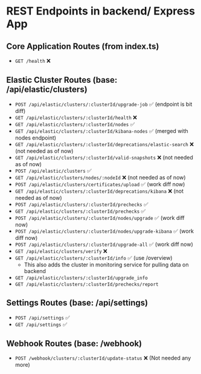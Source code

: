 # REST Endpoints in backend/ Express App

## Core Application Routes (from index.ts)

- `GET /health` ❌

## Elastic Cluster Routes (base: /api/elastic/clusters)

- `POST /api/elastic/clusters/:clusterId/upgrade-job` ✅ (endpoint is bit diff)
- `GET /api/elastic/clusters/:clusterId/health` ❌
- `GET /api/elastic/clusters/:clusterId/nodes`  ✅
- `GET /api/elastic/clusters/:clusterId/kibana-nodes` ✅ (merged with nodes endpoint)
- `GET /api/elastic/clusters/:clusterId/deprecations/elastic-search` ❌ (not needed as of now)
- `GET /api/elastic/clusters/:clusterId/valid-snapshots` ❌ (not needed as of now)
- `POST /api/elastic/clusters` ✅
- `GET /api/elastic/clusters/nodes/:nodeId` ❌ (not needed as of now)
- `POST /api/elastic/clusters/certificates/upload` ✅ (work diff now)
- `GET /api/elastic/clusters/:clusterId/deprecations/kibana` ❌ (not needed as of now)
- `POST /api/elastic/clusters/:clusterId/prechecks`  ✅
- `GET /api/elastic/clusters/:clusterId/prechecks`  ✅
- `POST /api/elastic/clusters/:clusterId/nodes/upgrade` ✅ (work diff now)
- `POST /api/elastic/clusters/:clusterId/nodes/upgrade-kibana` ✅ (work diff now)
- `POST /api/elastic/clusters/:clusterId/upgrade-all` ✅ (work diff now)
- `GET /api/elastic/clusters/verify` ❌
- `GET /api/elastic/clusters/:clusterId/info` ✅ (use /overview)
  - This also adds the cluster in monitoring service for pulling data on backend
- `GET /api/elastic/clusters/:clusterId/upgrade_info`
- `GET /api/elastic/clusters/:clusterId/prechecks/report`  

## Settings Routes (base: /api/settings)

- `POST /api/settings` ✅
- `GET /api/settings` ✅

## Webhook Routes (base: /webhook)

- `POST /webhook/clusters/:clusterId/update-status` ❌ (Not needed any more)
